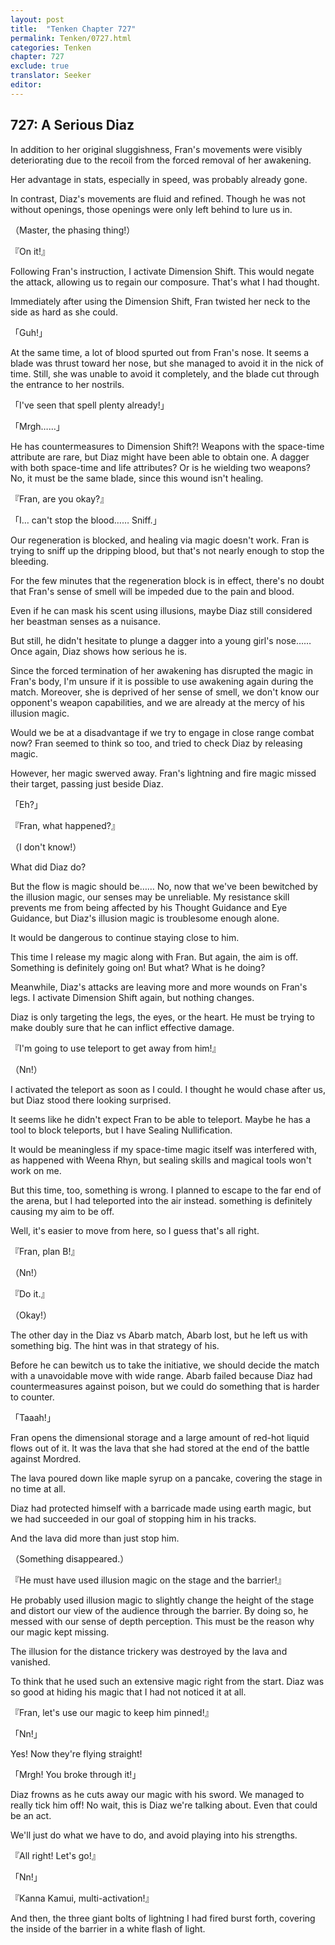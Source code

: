 ```yaml
---
layout: post
title:  "Tenken Chapter 727"
permalink: Tenken/0727.html
categories: Tenken
chapter: 727
exclude: true
translator: Seeker
editor: 
---
```

<h2 id="ch727">727: A Serious Diaz</h2>
<p>In addition to her original sluggishness, Fran's movements were visibly deteriorating due to the recoil from the forced removal of her awakening.</p>

<p>Her advantage in stats, especially in speed, was probably already gone.</p>

<p>In contrast, Diaz's movements are fluid and refined. Though he was not without openings, those openings were only left behind to lure us in.</p>

<p>（Master, the phasing thing!）</p>
<p>『On it!』</p>

<p>Following Fran's instruction, I activate Dimension Shift. This would negate the attack, allowing us to regain our composure. That's what I had thought.</p>

<p>Immediately after using the Dimension Shift, Fran twisted her neck to the side as hard as she could.</p>

<p>「Guh!」</p>

<p>At the same time, a lot of blood spurted out from Fran's nose. It seems a blade was thrust toward her nose, but she managed to avoid it in the nick of time. Still, she was unable to avoid it completely, and the blade cut through the entrance to her nostrils.</p>

<p>「I've seen that spell plenty already!」</p>
<p>「Mrgh……」</p>

<p>He has countermeasures to Dimension Shift?! Weapons with the space-time attribute are rare, but Diaz might have been able to obtain one. A dagger with both space-time and life attributes? Or is he wielding two weapons? No, it must be the same blade, since this wound isn't healing.</p>

<p>『Fran, are you okay?』</p>
<p>「I… can't stop the blood…… Sniff.」</p>

<p>Our regeneration is blocked, and healing via magic doesn't work. Fran is trying to sniff up the dripping blood, but that's not nearly enough to stop the bleeding.</p>

<p>For the few minutes that the regeneration block is in effect, there's no doubt that Fran's sense of smell will be impeded due to the pain and blood.</p>

<p>Even if he can mask his scent using illusions, maybe Diaz still considered her beastman senses as a nuisance.</p>

<p>But still, he didn't hesitate to plunge a dagger into a young girl's nose…… Once again, Diaz shows how serious he is.</p>

<p>Since the forced termination of her awakening has disrupted the magic in Fran's body, I'm unsure if it is possible to use awakening again during the match. Moreover, she is deprived of her sense of smell, we don't know our opponent's weapon capabilities, and we are already at the mercy of his illusion magic.</p>

<p>Would we be at a disadvantage if we try to engage in close range combat now? Fran seemed to think so too, and tried to check Diaz by releasing magic.</p>

<p>However, her magic swerved away. Fran's lightning and fire magic missed their target, passing just beside Diaz.</p>

<p>「Eh?」</p>
<p>『Fran, what happened?』</p>
<p>（I don't know!）</p>

<p>What did Diaz do?</p>

<p>But the flow is magic should be…… No, now that we've been bewitched by the illusion magic, our senses may be unreliable. My resistance skill prevents me from being affected by his Thought Guidance and Eye Guidance, but Diaz's illusion magic is troublesome enough alone.</p>

<p>It would be dangerous to continue staying close to him.</p>

<p>This time I release my magic along with Fran. But again, the aim is off. Something is definitely going on! But what? What is he doing?</p>

<p>Meanwhile, Diaz's attacks are leaving more and more wounds on Fran's legs. I activate Dimension Shift again, but nothing changes.</p>

<p>Diaz is only targeting the legs, the eyes, or the heart. He must be trying to make doubly sure that he can inflict effective damage.</p>

<p>『I'm going to use teleport to get away from him!』</p>
<p>（Nn!）</p>

<p>I activated the teleport as soon as I could. I thought he would chase after us, but Diaz stood there looking surprised.</p>

<p>It seems like he didn't expect Fran to be able to teleport. Maybe he has a tool to block teleports, but I have Sealing Nullification.</p>

<p>It would be meaningless if my space-time magic itself was interfered with, as happened with Weena Rhyn, but sealing skills and magical tools won't work on me.</p>

<p>But this time, too, something is wrong. I planned to escape to the far end of the arena, but I had teleported into the air instead. something is definitely causing my aim to be off.</p>

<p>Well, it's easier to move from here, so I guess that's all right.</p>

<p>『Fran, plan B!』</p>
<p>（Nn!）</p>
<p>『Do it.』</p>
<p>（Okay!）</p>

<p>The other day in the Diaz vs Abarb match, Abarb lost, but he left us with something big. The hint was in that strategy of his.</p>

<p>Before he can bewitch us to take the initiative, we should decide the match with a unavoidable move with wide range. Abarb failed because Diaz had countermeasures against poison, but we could do something that is harder to counter.</p>

<p>「Taaah!」</p>

<p>Fran opens the dimensional storage and a large amount of red-hot liquid flows out of it. It was the lava that she had stored at the end of the battle against Mordred.</p>

<p>The lava poured down like maple syrup on a pancake, covering the stage in no time at all.</p>

<p>Diaz had protected himself with a barricade made using earth magic, but we had succeeded in our goal of stopping him in his tracks.</p>

<p>And the lava did more than just stop him.</p>

<p>（Something disappeared.）</p>
<p>『He must have used illusion magic on the stage and the barrier!』</p>

<p>He probably used illusion magic to slightly change the height of the stage and distort our view of the audience through the barrier. By doing so, he messed with our sense of depth perception. This must be the reason why our magic kept missing.</p>

<p>The illusion for the distance trickery was destroyed by the lava and vanished.</p>

<p>To think that he used such an extensive magic right from the start. Diaz was so good at hiding his magic that I had not noticed it at all.</p>

<p>『Fran, let's use our magic to keep him pinned!』</p>
<p>「Nn!」</p>

<p>Yes! Now they're flying straight!</p>

<p>「Mrgh! You broke through it!」</p>

<p>Diaz frowns as he cuts away our magic with his sword. We managed to really tick him off! No wait, this is Diaz we're talking about. Even that could be an act.</p>

<p>We'll just do what we have to do, and avoid playing into his strengths.</p>

<p>『All right! Let's go!』</p>
<p>「Nn!」</p>
<p>『Kanna Kamui, multi-activation!』</p>

<p>And then, the three giant bolts of lightning I had fired burst forth, covering the inside of the barrier in a white flash of light.</p>



